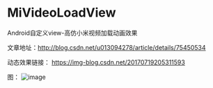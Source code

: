 # MiVideoLoadView
Android自定义view-高仿小米视频加载动画效果

文章地址：http://blog.csdn.net/u013094278/article/details/75450534

动态效果链接：
https://img-blog.csdn.net/20170719205311593

图：
![image](https://user-images.githubusercontent.com/13790589/229534246-ed9e004c-dc97-4be6-9d7c-3ece5a3f7818.png)
